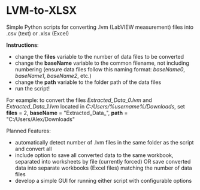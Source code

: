 # LVM-to-XLSX

Simple Python scripts for converting .lvm (LabVIEW measurement) files into .csv (text) or .xlsx (Excel)

**Instructions**:
- change the **files** variable to the number of data files to be converted
- change the **baseName** variable to the common filename, not including numbering
		(ensure data files follow this naming format: _baseName0_, _baseName1_, _baseName2_, etc.)
- change the **path** variable to the folder path of the data files
- run the script!

For example: to convert the files _Extracted_Data_0.lvm_ and _Extracted_Data_1.lvm_ located in _C:/Users/%username%/Downloads_, set **files** = 2, **baseName** = "Extracted_Data_", **path** = "C:/Users/Alex/Downloads"

Planned Features:
- automatically detect number of .lvm files in the same folder as the script and convert all
- include option to save all converted data to the same workbook, separated into worksheets by file (currently forced)
		OR save converted data into separate workbooks (Excel files) matching the number of data files
- develop a simple GUI for running either script with configurable options
